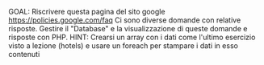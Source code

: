 GOAL:
Riscrivere questa pagina del sito google
https://policies.google.com/faq
Ci sono diverse domande con relative risposte. Gestire il "Database" e la visualizzazione di queste domande e risposte con PHP.
HINT:
Crearsi un array con i dati come l'ultimo esercizio visto a lezione (hotels) e usare un foreach per stampare i dati in esso contenuti
